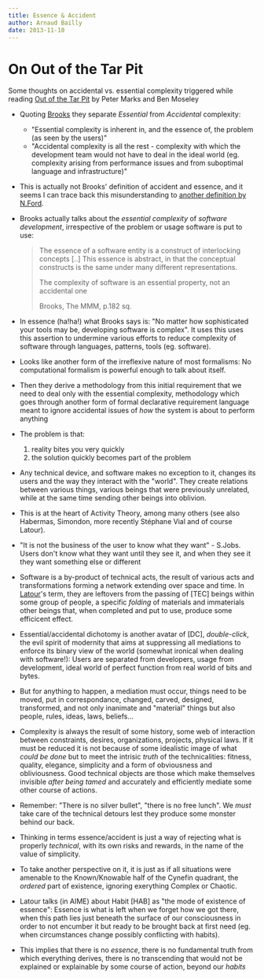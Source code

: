 ```yaml
---
title: Essence & Accident
author: Arnaud Bailly 
date: 2013-11-10
---
```


# On Out of the Tar Pit

Some thoughts on accidental vs. essential complexity triggered while reading
[Out of the Tar Pit](http://citeseerx.ist.psu.edu/viewdoc/summary?doi=10.1.1.93.8928) by Peter Marks and Ben Moseley

* Quoting [Brooks](http://en.wikipedia.org/wiki/The_Mythical_Man-Month) they separate *Essential* from *Accidental* complexity:
  * "Essential complexity is inherent in, and the essence of, the
    problem (as seen by the users)"
  * "Accidental complexity is all the rest - complexity with which
    the development team would not have to deal in the ideal world
    (eg. complexity arising from performance issues and from
    suboptimal language and infrastructure)"
* This is actually not Brooks' definition of accident and essence, and it seems I can trace back this misunderstanding to
[another definition by N.Ford](http://www.ibm.com/developerworks/java/library/j-eaed1/index.html). 
* Brooks actually talks about the *essential complexity* of *software development*, irrespective of the problem or usage software is put to use: 

  > The essence of a software entity is a construct of interlocking concepts [..] This essence is abstract, in that the conceptual
  > constructs is the same under many different representations.
  >
  > The complexity of software is an essential property, not an
  >  accidental one 
  > 
  > Brooks, The MMM, p.182 sq.
      
* In essence (ha!ha!) what Brooks says is: "No matter how sophisticated your tools may be, developing software is complex". It
uses this uses this assertion to undermine various efforts to reduce complexity of software through languages, patterns, tools
(eg. software). 
* Looks like another form of the irreflexive nature of most formalisms: No computational formalism is powerful enough to talk about itself.
* Then they derive a methodology from this initial requirement that we need to deal only with the essential complexity,
methodology which goes through another form of formal declarative requirement language meant to ignore accidental issues of *how*
the system is about to perform anything
* The problem is that:
    1. reality bites you very quickly
    2. the solution quickly becomes part of the problem
* Any technical device, and software makes no exception to it, changes its users and the way they interact with the "world". They
create relations between various things, various beings that were previously unrelated, while at the same time sending other
beings into oblivion.
* This is at the heart of Activity Theory, among many others (see also Habermas, Simondon, more recently Stéphane Vial and of course Latour). 
* "It is not the business of the user to know what they want" -  S.Jobs. Users don't know what they want until they see it, and when they see it they want something else or different 
* Software is a by-product of technical acts, the result of various acts and transformations forming a network extending over
space and time. In [Latour](/posts/eme.html)'s term, they are leftovers from the passing of [TEC] beings within some group of people, a specific
*folding* of materials and immaterials other beings that, when completed and put to use, produce some efficicent effect.
* Essential/accidental dichotomy is another avatar of [DC], *double-click*, the evil spirit of modernity that aims at suppressing
all mediations to enforce its binary view of the world (somewhat ironical when dealing with software!): Users are separated from
developers, usage from development, ideal world of perfect function from real world of bits and bytes.
* But for anything to happen, a mediation must occur, things need to be moved, put in correspondance, changed, carved, designed,
transformed, and not only inanimate and "material" things but also people, rules, ideas, laws, beliefs...
* Complexity is always the result of some history, some web of interaction between constraints, desires, organizations, projects,
  physical laws. If it must be reduced it is not because of some idealistic image of what *could be done* but to meet the intrisic
  *truth* of the technicalities: fitness, quality, elegance, simplicity and a form of obviousness and obliviousness. Good
  technical objects are those which make themselves invisible *after being tamed*  and accurately and efficiently mediate some
  other course of actions.
* Remember: "There is no silver bullet", "there is no free lunch". We *must* take care of the technical detours lest they produce
some monster behind our back.
* Thinking in terms essence/accident is just a way of rejecting what is properly *technical*, with its own risks and rewards, in
the name of the value of simplicity.
* To take another perspective on it, it is just as if all situations were amenable to the Known/Knowable half of the Cynefin
quadrant, the *ordered* part of existence, ignoring exerything Complex or Chaotic.
* Latour talks (in AIME) about Habit [HAB] as "the mode of existence of essence": Essence is what is left when we forget how we
got there, when this path lies just beneath the surface of our consciousness in order to not encumber it but ready to be brought
back at first need (eg. when circumstances change possibly conflicting with habits).
* This implies that there is no *essence*, there is no fundamental truth from which everything derives, there is no transcending
that would not be explained or explainable by some course of action, beyond our *habits*
